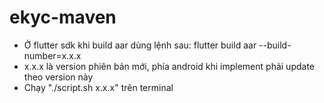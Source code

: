 # ekyc-maven
- Ở flutter sdk khi build aar dùng lệnh sau: flutter build aar --build-number=x.x.x
- x.x.x là version phiên bản mới, phía android khi implement phải update theo version này
- Chạy "./script.sh x.x.x" trên terminal
